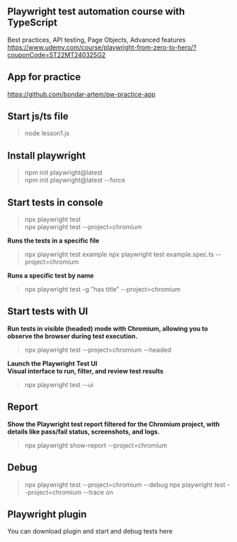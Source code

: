 ## Playwright test automation course with TypeScript
Best practices, API testing, Page Objects, Advanced features  
https://www.udemy.com/course/playwright-from-zero-to-hero/?couponCode=ST22MT240325G2

## App for practice  
https://github.com/bondar-artem/pw-practice-app

## Start js/ts file
> node lesson1.js

## Install playwright
> npm init playwright@latest  
> npm init playwright@latest --force

## Start tests in console
> npx playwright test    
> npx playwright test --project=chromium

**Runs the tests in a specific file**
> npx playwright test example</code>
> npx playwright test example.spec.ts  --project=chromium

**Runs a specific test by name**
> npx playwright test -g "has title"  --project=chromium

## Start tests with UI
**Run tests in visible (headed) mode with Chromium, allowing you to observe the browser during test execution.**
> npx playwright test --project=chromium --headed

**Launch the Playwright Test UI**  
**Visual interface to run, filter, and review test results**
> npx playwright test --ui</code>

## Report
**Show the Playwright test report filtered for the Chromium project, with details like pass/fail status, screenshots, and logs.**
> npx playwright show-report --project=chromium  

## Debug
> npx playwright test --project=chromium --debug
> npx playwright test --project=chromium --trace on

## Playwright plugin
You can download plugin and start and debug tests here 

